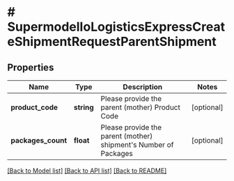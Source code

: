 # # SupermodelIoLogisticsExpressCreateShipmentRequestParentShipment

## Properties

Name | Type | Description | Notes
------------ | ------------- | ------------- | -------------
**product_code** | **string** | Please provide the parent (mother) Product Code | [optional]
**packages_count** | **float** | Please provide the parent (mother) shipment&#39;s Number of Packages | [optional]

[[Back to Model list]](../../README.md#models) [[Back to API list]](../../README.md#endpoints) [[Back to README]](../../README.md)
